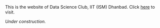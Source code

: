 This is the website of Data Science Club, IIT (ISM) Dhanbad. Click [here](https://dsciitism.github.io/) to visit.

*Under construction.*
